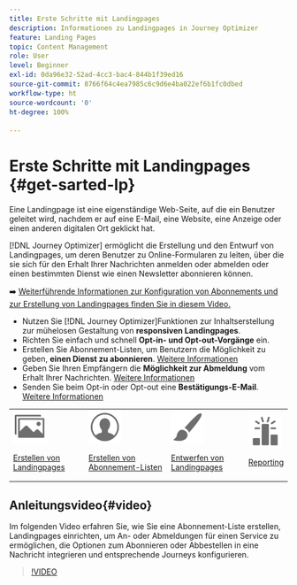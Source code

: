 ```yaml
---
title: Erste Schritte mit Landingpages
description: Informationen zu Landingpages in Journey Optimizer
feature: Landing Pages
topic: Content Management
role: User
level: Beginner
exl-id: 0da96e32-52ad-4cc3-bac4-844b1f39ed16
source-git-commit: 8766f64c4ea7985c6c9d6e4ba022ef6b1fc0dbed
workflow-type: ht
source-wordcount: '0'
ht-degree: 100%

---
```


# Erste Schritte mit Landingpages {#get-sarted-lp}

Eine Landingpage ist eine eigenständige Web-Seite, auf die ein Benutzer geleitet wird, nachdem er auf eine E-Mail, eine Website, eine Anzeige oder einen anderen digitalen Ort geklickt hat.

[!DNL Journey Optimizer] ermöglicht die Erstellung und den Entwurf von Landingpages, um deren Benutzer zu Online-Formularen zu leiten, über die sie sich für den Erhalt Ihrer Nachrichten anmelden oder abmelden oder einen bestimmten Dienst wie einen Newsletter abonnieren können.

➡️ [Weiterführende Informationen zur Konfiguration von Abonnements und zur Erstellung von Landingpages finden Sie in diesem Video.](#video)

* Nutzen Sie [!DNL Journey Optimizer]Funktionen zur Inhaltserstellung zur mühelosen Gestaltung von **responsiven Landingpages**.
* Richten Sie einfach und schnell **Opt-in- und Opt-out-Vorgänge** ein.
* Erstellen Sie Abonnement-Listen, um Benutzern die Möglichkeit zu geben, **einen Dienst zu abonnieren**. [Weitere Informationen](lp-use-cases.md#subscription-to-a-service)
* Geben Sie Ihren Empfängern die **Möglichkeit zur Abmeldung** vom Erhalt Ihrer Nachrichten. [Weitere Informationen](lp-use-cases.md#opt-out)
* Senden Sie beim Opt-in oder Opt-out eine **Bestätigungs-E-Mail**. [Weitere Informationen](lp-use-cases.md#send-confirmation-email)

<table>
<tr>
<td><img src="../assets/do-not-localize/icon_assets.svg" width="60px"><p><a href="create-lp.md">Erstellen von Landingpages</a></p></td>
<td><img src="../assets/do-not-localize/icon_personalization.svg" width="60px"><p><a href="subscription-list.md">Erstellen von Abonnement-Listen</a></p></td>
<td><img src="../assets/do-not-localize/icon_design.svg" width="60px"><p><a href="design-lp.md">Entwerfen von Landingpages</a></p></td>
<td><img src="../assets/do-not-localize/monitor.svg" width="60px"><p><a href="../reports/lp-report-live.md">Reporting</a></p></td>
</tr>
</table>

## Anleitungsvideo{#video}

Im folgenden Video erfahren Sie, wie Sie eine Abonnement-Liste erstellen, Landingpages einrichten, um An- oder Abmeldungen für einen Service zu ermöglichen, die Optionen zum Abonnieren oder Abbestellen in eine Nachricht integrieren und entsprechende Journeys konfigurieren.

>[!VIDEO](https://video.tv.adobe.com/v/341280?quality=12&learn=on)